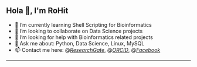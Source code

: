 Hola 👋, I'm RoHit  
-----------------------------------------------------------------------------------------
- 🌱 I’m currently learning Shell Scripting for Bioinformatics 
- 👯 I’m looking to collaborate on Data Science projects 
- 🤔 I’m looking for help with Bioinformatics related projects
- 💬 Ask me about: Python, Data Science, Linux, MySQL
- 📫 Contact me here: 
                  @[*ResearchGate*](https://www.researchgate.net/profile/Rohit_Rannavre2),
                  @[*ORCID*](https://orcid.org/0000-0001-8722-3052),
                  @[*Facebook*](https://www.facebook.com/profile.php?id=100051675616742%29)
-----------------------------------------------------------------------------------------
